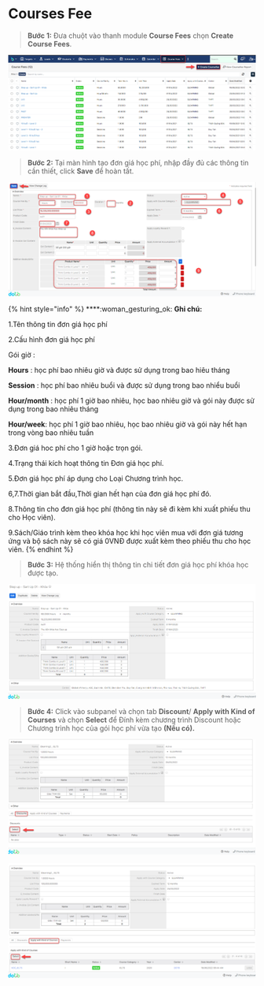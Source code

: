 # Courses Fee

> **Bước 1:** Đưa chuột vào thanh module **Course Fees** chọn **Create Course Fees**.

![](../.gitbook/assets/dghp0.png)

> **Bước 2:** Tại màn hình tạo đơn giá học phí, nhập đầy đủ các thông tin cần thiết, click **Save** để hoàn tất.

![](../.gitbook/assets/dghp1.png)

{% hint style="info" %}
****:woman\_gesturing\_ok: **Ghi chú:**

1.Tên thông tin đơn giá học phí

2.Cấu hình đơn giá học phí

Gói giờ :&#x20;

**Hours** : học phí bao nhiêu giờ và được sử dụng trong bao hiêu tháng

**Session** : học phí bao nhiêu buổi và được sử dụng trong bao nhiểu buổi

**Hour/month** : học phí 1 giờ bao nhiêu, học bao nhiêu giờ và gói này được sử dụng trong bao nhiêu tháng

**Hour/week**: học phí 1 giờ bao nhiêu, học bao nhiêu giờ và gói này hết hạn trong vòng bao nhiêu tuần

3.Đơn giá hoc phí cho 1 giờ hoặc trọn gói.

4.Trạng thái kích hoạt thông tin Đơn giá học phí.

5.Đơn giá học phí áp dụng cho Loại Chương trình học.

6,7.Thời gian bắt đầu,Thời gian hết hạn của đơn giá học phí đó.

8.Thông tin cho đơn giá học phí (thông tin này sẽ đi kèm khi xuất phiếu thu cho Học viên).

9.Sách/Giáo trình kèm theo khóa học khi học viên mua với đơn giá tương ứng và bộ sách này sẽ có giá 0VNĐ được xuất kèm theo phiếu thu cho học viên.
{% endhint %}

> **Bước 3:** Hệ thống hiển thị thông tin chi tiết đơn giá học phí khóa học được tạo.

![](../.gitbook/assets/dghpfn.png)

> **Bước 4:** Click vào subpanel và chọn tab **Discount**/ **Apply with Kind of Courses** và chọn **Select** để Đính kèm chương trình Discount hoặc Chương trình học của gói học phí vừa tạo **(Nếu có).**

![](../.gitbook/assets/dongiahp2.png)

![](../.gitbook/assets/dghp3.png)
